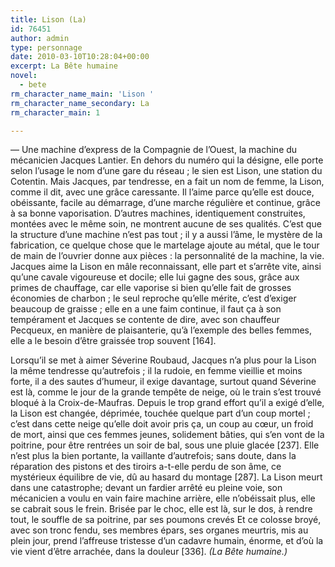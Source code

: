 ```yaml
---
title: Lison (La)
id: 76451
author: admin
type: personnage
date: 2010-03-10T10:28:04+00:00
excerpt: La Bête humaine
novel:
  - bete
rm_character_name_main: 'Lison '
rm_character_name_secondary: La
rm_character_main: 1

---
```

— Une machine d&rsquo;express de la Compagnie de l&rsquo;Ouest, la machine du mécanicien Jacques Lantier. En dehors du numéro qui la désigne, elle porte selon l&rsquo;usage le nom d&rsquo;une gare du réseau ; le sien est Lison, une station du Cotentin. Mais Jacques, par tendresse, en a fait un nom de femme, la Lison, comme il dit, avec une grâce caressante. Il l&rsquo;aime parce qu&rsquo;elle est douce, obéissante, facile au démarrage, d&rsquo;une marche régulière et continue, grâce à sa bonne vaporisation. D&rsquo;autres machines, identiquement construites, montées avec le même soin, ne montrent aucune de ses qualités. C&rsquo;est que la structure d&rsquo;une machine n&rsquo;est pas tout ; il y a aussi l&rsquo;âme, le mystère de la fabrication, ce quelque chose que le martelage ajoute au métal, que le tour de main de l&rsquo;ouvrier donne aux pièces : la personnalité de la machine, la vie. Jacques aime la Lison en mâle reconnaissant, elle part et s&rsquo;arrête vite, ainsi qu&rsquo;une cavale vigoureuse et docile; elle lui gagne des sous, grâce aux primes de chauffage, car elle vaporise si bien qu&rsquo;elle fait de grosses économies de charbon ; le seul reproche qu&rsquo;elle mérite, c&rsquo;est d&rsquo;exiger beaucoup de graisse ; elle en a une faim continue, il faut ça à son tempérament et Jacques se contente de dire, avec son chauffeur Pecqueux, en manière de plaisanterie, qu&rsquo;à l&rsquo;exemple des belles femmes, elle a le besoin d&rsquo;être graissée trop souvent [164].

Lorsqu&rsquo;il se met à aimer Séverine Roubaud, Jacques n&rsquo;a plus pour la Lison la même tendresse qu&rsquo;autrefois ; il la rudoie, en femme vieillie et moins forte, il a des sautes d&rsquo;humeur, il exige davantage, surtout quand Séverine est là, comme le jour de la grande tempête de neige, où le train s&rsquo;est trouvé bloqué à la Croix-de-Maufras. Depuis le trop grand effort qu&rsquo;il a exigé d&rsquo;elle, la Lison est changée, déprimée, touchée quelque part d&rsquo;un coup mortel ; c&rsquo;est dans cette neige qu&rsquo;elle doit avoir pris ça, un coup au cœur, un froid de mort, ainsi que ces femmes jeunes, solidement bâties, qui s&rsquo;en vont de la poitrine, pour être rentrées un soir de bal, sous une pluie glacée [237]. Elle n&rsquo;est plus la bien portante, la vaillante d&rsquo;autrefois; sans doute, dans la réparation des pistons et des tiroirs a-t-elle perdu de son âme, ce mystérieux équilibre de vie, dû au hasard du montage [287]. La Lison meurt dans une catastrophe; devant un fardier arrêté eu pleine voie, son mécanicien a voulu en vain faire machine arrière, elle n&rsquo;obéissait plus, elle se cabrait sous le frein. Brisée par le choc, elle est là, sur le dos, à rendre tout, le souffle de sa poitrine, par ses poumons crevés Et ce colosse broyé, avec son tronc fendu, ses membres épars, ses organes meurtris, mis au plein jour, prend l&rsquo;affreuse tristesse d&rsquo;un cadavre humain, énorme, et d&rsquo;où la vie vient d&rsquo;être arrachée, dans la douleur [336]. _(La Bête humaine.)_